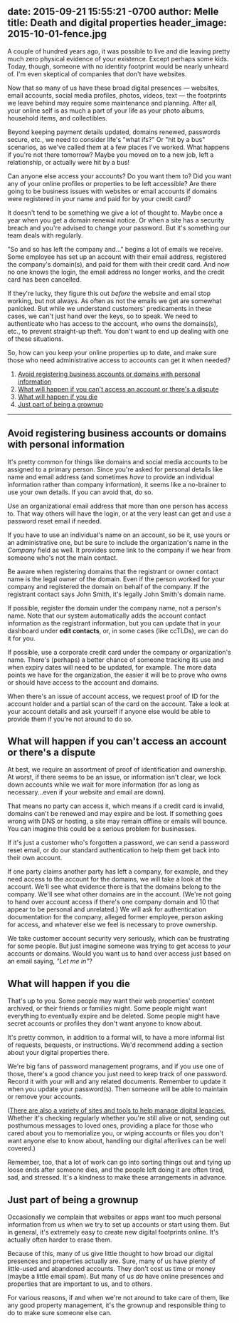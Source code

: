 date: 2015-09-21 15:55:21 -0700
author: Melle
title: Death and digital properties
header_image: 2015-10-01-fence.jpg
----

A couple of hundred years ago, it was possible to live and die leaving pretty much zero physical evidence of your existence. Except perhaps some kids. Today, though, someone with no identity footprint would be nearly unheard of. I'm even skeptical of companies that don't have websites. 

Now that so many of us have these broad digital presences — websites, email accounts, social media profiles, photos, videos, text — the footprints we leave behind may require some maintenance and planning. After all, your online self is as much a part of your life as your photo albums,  household items, and collectibles.

Beyond keeping payment details updated, domains renewed, passwords secure, etc., we need to consider life's "what ifs?" Or "hit by a bus" scenarios, as we've called them at a few places I've worked. What happens if you're not there tomorrow? Maybe you moved on to a new job, left a relationship, or actually were hit by a bus!

Can anyone else access your accounts? Do you want them to? Did you want any of your online profiles or properties to be left accessible? Are there going to be business issues with websites or email accounts if domains were registered in your name and paid for by your credit card?

It doesn't tend to be something we give a lot of thought to. Maybe once a year when you get a domain renewal notice. Or when a site has a security breach and you're advised to change your password. But it's something our team deals with regularly.

"So and so has left the company and..." begins a lot of emails we receive. Some employee has set up an account with their email address, registered the company's domain(s), and paid for them with their credit card. And now no one knows the login, the email address no longer works, and the credit card has been cancelled. 

If they're lucky, they figure this out _before_ the website and email stop working, but not always. As often as not the emails we get are somewhat panicked. But while we understand customers' predicaments in these cases, we can't just hand over the keys, so to speak. We need to authenticate who has access to the account, who owns the domains(s), etc., to prevent straight-up theft. You don't want to end up dealing with one of these situations.

So, how can you keep your online properties up to date, and make sure those who need administrative access to accounts can get it when needed?

1. [Avoid registering business accounts or domains with personal information](#section-1)
2. [What will happen if you can't access an account or there's a dispute](#section-2)
3. [What will happen if you die](#section-3)
4. [Just part of being a grownup](#section-4)

***

<h2 id="section-1">Avoid registering business accounts or domains with personal information</h2>

It's pretty common for things like domains and social media accounts to be assigned to a primary person. Since you're asked for personal details like name and email address (and sometimes _have_ to provide an individual information rather than company information), it seems like a no-brainer to use your own details. If you can avoid that, do so.

Use an organizational email address that more than one person has access to. That way others will have the login, or at the very least can get and use a password reset email if needed.

If you have to use an individual's name on an account, so be it, use yours or an administrative one, but be sure to include the organization's name in the _Company_ field as well. It provides some link to the company if we hear from someone who's not the main contact.

Be aware when registering domains that the registrant or owner contact name is the legal owner of the domain. Even if the person worked for your company and registered the domain on behalf of the company. If the registrant contact says John Smith, it's legally John Smith's domain name.

If possible, register the domain under the company name, not a person's name. Note that our system automatically adds the account contact information as the registrant information, but you can update that in your dashboard under **edit contacts**, or, in some cases (like ccTLDs), we can do it for you.

If possible, use a corporate credit card under the company or organization's name. There's (perhaps) a better chance of someone tracking its use and when expiry dates will need to be updated, for example. The more data points we have for the organization, the easier it will be to prove who owns or should have access to the account and domains. 

When there's an issue of account access, we request proof of ID for the account holder and a partial scan of the card on the account. Take a look at your account details and ask yourself if anyone else would be able to provide them if you're not around to do so.

<h2 id="section-2">What will happen if you can't access an account or there's a dispute</h2>

At best, we require an assortment of proof of identification and ownership. At worst, if there seems to be an issue, or information isn't clear, we lock down accounts while we wait for more information (for as long as necessary...even if your website and email are down).

That means no party can access it, which means if a credit card is invalid, domains can't be renewed and may expire and be lost. If something goes wrong with DNS or hosting, a site may remain offline or emails will bounce. You can imagine this could be a serious problem for businesses.

If it's just a customer who's forgotten a password, we can send a password reset email, or do our standard authentication to help them get back into their own account.

If one party claims another party has left a company, for example, and they need access to the account for the domains, we will take a look at the account. We'll see what evidence there is that the domains belong to the company. We'll see what other domains are in the account. (We're not going to hand over account access if there's one company domain and 10 that appear to be personal and unrelated.) We will ask for authentication documentation for the company, alleged former employee, person asking for access, and whatever else we feel is necessary to prove ownership. 

We take customer account security very seriously, which can be frustrating for some people. But just imagine someone was trying to get access to _your_ accounts or domains. Would you want us to hand over access just based on an email saying, _"Let me in"_?

<h2 id="section-3">What will happen if you die</h2>

That's up to you. Some people may want their web properties' content archived, or their friends or families might. Some people might want everything to eventually expire and be deleted. Some people might have secret accounts or profiles they don't want anyone to know about. 

It's pretty common, in addition to a formal will, to have a more informal list of requests, bequests, or instructions. We'd recommend adding a section about your digital properties there. 

We're big fans of password management programs, and if you use one of those, there's a good chance you just need to keep track of one password. Record it with your will and any related documents. Remember to update it when you update your password(s). Then someone will be able to maintain or remove your accounts.

([There are also a variety of sites and tools to help manage digital legacies.](http://www.thedigitalbeyond.com/online-services-list/) Whether it's checking regularly whether you're still alive or not, sending out posthumous messages to loved ones, providing a place for those who cared about you to memorialize you, or wiping accounts or files you don't want anyone else to know about, handling our digital afterlives can be well covered.)

Remember, too, that a lot of work can go into sorting things out and tying up loose ends after someone dies, and the people left doing it are often tired, sad, and stressed. It's a kindness to make these arrangements in advance. 

<h2 id="section-4">Just part of being a grownup</h2>

Occasionally we complain that websites or apps want too much personal information from us when we try to set up accounts or start using them. But in general, it's extremely easy to create new digital footprints online. It's actually often harder to erase them.

Because of this, many of us give little thought to how broad our digital presences and properties actually are. Sure, many of us have plenty of little-used and abandoned accounts. They don't cost us time or money (maybe a little email spam). But many of us _do_ have online presences and properties that are important to us, and to others. 

For various reasons, if and when we're not around to take care of them, like any good property management, it's the grownup and responsible thing to do to make sure someone else can.